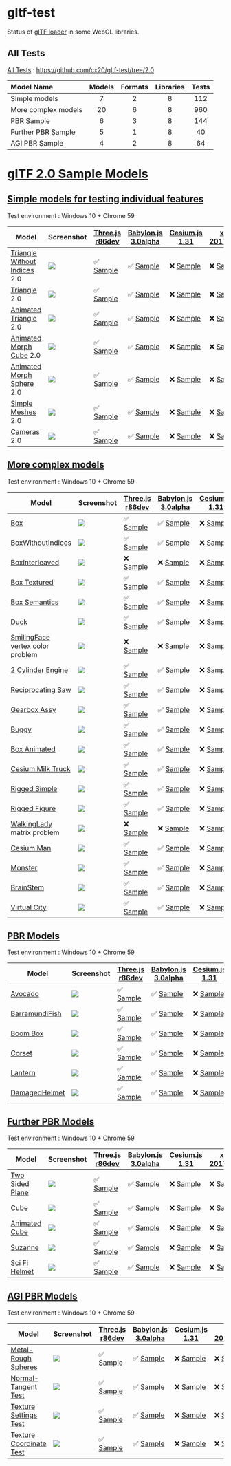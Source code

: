 # gltf-test

Status of [glTF loader](https://github.com/KhronosGroup/glTF#webgl-engines) in some WebGL libraries.

## All Tests

[All Tests]( https://cdn.rawgit.com/cx20/gltf-test/b474ea388447adffe3d96da454ce6932cb2d1ad5/index.html ) : https://github.com/cx20/gltf-test/tree/2.0

|Model Name           |Models  |Formats  |Libraries|Tests|
|:--------------------|:------:|:-------:|:-------:|:---:|
|Simple models        |   7    |   2     |    8    | 112 |
|More complex models  |  20    |   6     |    8    | 960 |
|PBR Sample           |   6    |   3     |    8    | 144 |
|Further PBR Sample   |   5    |   1     |    8    |  40 |
|AGI PBR Sample       |   4    |   2     |    8    |  64 |


# [glTF 2.0 Sample Models](https://github.com/KhronosGroup/glTF-Sample-Models/blob/master/2.0/README.md#gltf-20-sample-models)

## [Simple models for testing individual features](https://github.com/KhronosGroup/glTF-Sample-Models/blob/master/2.0/README.md#simple-models-for-testing-individual-features)

Test environment : Windows 10 + Chrome 59

|Model                                                                 |Screenshot                                                          |[Three.js r86dev](https://github.com/mrdoob/three.js/tree/dev/examples/js/loaders/GLTF2Loader.js)                                                                                                             |[Babylon.js 3.0alpha](https://github.com/BabylonJS/Babylon.js/tree/master/loaders/src/glTF)                                                                                                                           |[Cesium.js 1.31](https://github.com/AnalyticalGraphicsInc/cesium/)                                                                                                                                      |[xeogl 2017.04.24](https://github.com/xeolabs/xeogl/tree/master/src/models/gltf)                                                                                                             |[GLBoost r2dev](https://github.com/emadurandal/GLBoost/blob/master/src/js/middle_level/loader/GLTFLoader.js)                                                                                                  |[Grimoire.js 2017.07.06](https://github.com/GrimoireGL/grimoirejs-gltf)                                                                                                                                          |
|----------------------------------------------------------------------|--------------------------------------------------------------------|--------------------------------------------------------------------------------------------------------------------------------------------------------------------------------------------------------------|----------------------------------------------------------------------------------------------------------------------------------------------------------------------------------------------------------------------|--------------------------------------------------------------------------------------------------------------------------------------------------------------------------------------------------------|---------------------------------------------------------------------------------------------------------------------------------------------------------------------------------------------|--------------------------------------------------------------------------------------------------------------------------------------------------------------------------------------------------------------|-----------------------------------------------------------------------------------------------------------------------------------------------------------------------------------------------------------------|
|[Triangle Without Indices](tutorialModels/TriangleWithoutIndices) 2.0 |![](tutorialModels/TriangleWithoutIndices/screenshot/screenshot.png)|:white_check_mark: [Sample](https://cdn.rawgit.com/cx20/gltf-test/b474ea388447adffe3d96da454ce6932cb2d1ad5/examples/threejs/index.html?category=tutorialModels&model=TriangleWithoutIndices&scale=1&type=glTF)|:white_check_mark: [Sample](https://cdn.rawgit.com/cx20/gltf-test/b474ea388447adffe3d96da454ce6932cb2d1ad5/examples/babylonjs/index.html?category=tutorialModels&model=TriangleWithoutIndices&scale=1&type=glTF)      |:x: [Sample](https://cdn.rawgit.com/cx20/gltf-test/b474ea388447adffe3d96da454ce6932cb2d1ad5/examples/cesium/index.html?category=tutorialModels&model=TriangleWithoutIndices&scale=1&type=glTF)          |:x: [Sample](https://cdn.rawgit.com/cx20/gltf-test/b474ea388447adffe3d96da454ce6932cb2d1ad5/examples/xeogl/index.html?category=tutorialModels&model=TriangleWithoutIndices&scale=1&type=glTF)|:x: [Sample](https://cdn.rawgit.com/cx20/gltf-test/b474ea388447adffe3d96da454ce6932cb2d1ad5/examples/glboost/index.html?category=tutorialModels&model=TriangleWithoutIndices&scale=1&type=glTF)               |:white_check_mark: [Sample](https://cdn.rawgit.com/cx20/gltf-test/b474ea388447adffe3d96da454ce6932cb2d1ad5/examples/grimoiregl/index.html?category=tutorialModels&model=TriangleWithoutIndices&scale=1&type=glTF)|
|[Triangle](tutorialModels/Triangle) 2.0                               |![](tutorialModels/Triangle/screenshot/screenshot.png)              |:white_check_mark: [Sample](https://cdn.rawgit.com/cx20/gltf-test/b474ea388447adffe3d96da454ce6932cb2d1ad5/examples/threejs/index.html?category=tutorialModels&model=Triangle&scale=1&type=glTF)              |:white_check_mark: [Sample](https://cdn.rawgit.com/cx20/gltf-test/b474ea388447adffe3d96da454ce6932cb2d1ad5/examples/babylonjs/index.html?category=tutorialModels&model=Triangle&scale=1&type=glTF)                    |:x: [Sample](https://cdn.rawgit.com/cx20/gltf-test/b474ea388447adffe3d96da454ce6932cb2d1ad5/examples/cesium/index.html?category=tutorialModels&model=Triangle&scale=1&type=glTF)                        |:x: [Sample](https://cdn.rawgit.com/cx20/gltf-test/b474ea388447adffe3d96da454ce6932cb2d1ad5/examples/xeogl/index.html?category=tutorialModels&model=Triangle&scale=1&type=glTF)              |:x: [Sample](https://cdn.rawgit.com/cx20/gltf-test/b474ea388447adffe3d96da454ce6932cb2d1ad5/examples/glboost/index.html?category=tutorialModels&model=Triangle&scale=1&type=glTF)                             |:white_check_mark: [Sample](https://cdn.rawgit.com/cx20/gltf-test/b474ea388447adffe3d96da454ce6932cb2d1ad5/examples/grimoiregl/index.html?category=tutorialModels&model=Triangle&scale=1&type=glTF)              |
|[Animated Triangle](tutorialModels/AnimatedTriangle) 2.0              |![](tutorialModels/AnimatedTriangle/screenshot/screenshot.gif)      |:white_check_mark: [Sample](https://cdn.rawgit.com/cx20/gltf-test/b474ea388447adffe3d96da454ce6932cb2d1ad5/examples/threejs/index.html?category=tutorialModels&model=AnimatedTriangle&scale=1&type=glTF)      |:white_check_mark: [Sample](https://cdn.rawgit.com/cx20/gltf-test/b474ea388447adffe3d96da454ce6932cb2d1ad5/examples/babylonjs/index.html?category=tutorialModels&model=AnimatedTriangle&scale=1&type=glTF)            |:x: [Sample](https://cdn.rawgit.com/cx20/gltf-test/b474ea388447adffe3d96da454ce6932cb2d1ad5/examples/cesium/index.html?category=tutorialModels&model=AnimatedTriangle&scale=1&type=glTF)                |:x: [Sample](https://cdn.rawgit.com/cx20/gltf-test/b474ea388447adffe3d96da454ce6932cb2d1ad5/examples/xeogl/index.html?category=tutorialModels&model=AnimatedTriangle&scale=1&type=glTF)      |:x: [Sample](https://cdn.rawgit.com/cx20/gltf-test/b474ea388447adffe3d96da454ce6932cb2d1ad5/examples/glboost/index.html?category=tutorialModels&model=AnimatedTriangle&scale=1&type=glTF)                     |:white_check_mark: [Sample](https://cdn.rawgit.com/cx20/gltf-test/b474ea388447adffe3d96da454ce6932cb2d1ad5/examples/grimoiregl/index.html?category=tutorialModels&model=AnimatedTriangle&scale=1&type=glTF)      |
|[Animated Morph Cube](tutorialModels/AnimatedMorphCube) 2.0           |![](tutorialModels/AnimatedMorphCube/screenshot/screenshot.gif)     |:white_check_mark: [Sample](https://cdn.rawgit.com/cx20/gltf-test/b474ea388447adffe3d96da454ce6932cb2d1ad5/examples/threejs/index.html?category=tutorialModels&model=AnimatedMorphCube&scale=1&type=glTF)     |:white_check_mark: [Sample](https://cdn.rawgit.com/cx20/gltf-test/b474ea388447adffe3d96da454ce6932cb2d1ad5/examples/babylonjs/index.html?category=tutorialModels&model=AnimatedMorphCube&scale=1&type=glTF)           |:x: [Sample](https://cdn.rawgit.com/cx20/gltf-test/b474ea388447adffe3d96da454ce6932cb2d1ad5/examples/cesium/index.html?category=tutorialModels&model=AnimatedMorphCube&scale=1&type=glTF)               |:x: [Sample](https://cdn.rawgit.com/cx20/gltf-test/b474ea388447adffe3d96da454ce6932cb2d1ad5/examples/xeogl/index.html?category=tutorialModels&model=AnimatedMorphCube&scale=1&type=glTF)     |:x: [Sample](https://cdn.rawgit.com/cx20/gltf-test/b474ea388447adffe3d96da454ce6932cb2d1ad5/examples/glboost/index.html?category=tutorialModels&model=AnimatedMorphCube&scale=1&type=glTF)                    |:x: [Sample](https://cdn.rawgit.com/cx20/gltf-test/b474ea388447adffe3d96da454ce6932cb2d1ad5/examples/grimoiregl/index.html?category=tutorialModels&model=AnimatedMorphCube&scale=1&type=glTF)                    |
|[Animated Morph Sphere](tutorialModels/AnimatedMorphSphere) 2.0       |![](tutorialModels/AnimatedMorphSphere/screenshot/screenshot.gif)   |:white_check_mark: [Sample](https://cdn.rawgit.com/cx20/gltf-test/b474ea388447adffe3d96da454ce6932cb2d1ad5/examples/threejs/index.html?category=tutorialModels&model=AnimatedMorphSphere&scale=1&type=glTF)   |:white_check_mark: [Sample](https://cdn.rawgit.com/cx20/gltf-test/b474ea388447adffe3d96da454ce6932cb2d1ad5/examples/babylonjs/index.html?category=tutorialModels&model=AnimatedMorphSphere&scale=1&type=glTF)         |:x: [Sample](https://cdn.rawgit.com/cx20/gltf-test/b474ea388447adffe3d96da454ce6932cb2d1ad5/examples/cesium/index.html?category=tutorialModels&model=AnimatedMorphSphere&scale=1&type=glTF)             |:x: [Sample](https://cdn.rawgit.com/cx20/gltf-test/b474ea388447adffe3d96da454ce6932cb2d1ad5/examples/xeogl/index.html?category=tutorialModels&model=AnimatedMorphSphere&scale=1&type=glTF)   |:x: [Sample](https://cdn.rawgit.com/cx20/gltf-test/b474ea388447adffe3d96da454ce6932cb2d1ad5/examples/glboost/index.html?category=tutorialModels&model=AnimatedMorphSphere&scale=1&type=glTF)                  |:x: [Sample](https://cdn.rawgit.com/cx20/gltf-test/b474ea388447adffe3d96da454ce6932cb2d1ad5/examples/grimoiregl/index.html?category=tutorialModels&model=AnimatedMorphSphere&scale=1&type=glTF)                  |
|[Simple Meshes](tutorialModels/SimpleMeshes) 2.0                      |![](tutorialModels/SimpleMeshes/screenshot/screenshot.png)          |:white_check_mark: [Sample](https://cdn.rawgit.com/cx20/gltf-test/b474ea388447adffe3d96da454ce6932cb2d1ad5/examples/threejs/index.html?category=tutorialModels&model=SimpleMeshes&scale=1&type=glTF)          |:white_check_mark: [Sample](https://cdn.rawgit.com/cx20/gltf-test/b474ea388447adffe3d96da454ce6932cb2d1ad5/examples/babylonjs/index.html?category=tutorialModels&model=SimpleMeshes&scale=1&type=glTF)                |:x: [Sample](https://cdn.rawgit.com/cx20/gltf-test/b474ea388447adffe3d96da454ce6932cb2d1ad5/examples/cesium/index.html?category=tutorialModels&model=SimpleMeshes&scale=1&type=glTF)                    |:x: [Sample](https://cdn.rawgit.com/cx20/gltf-test/b474ea388447adffe3d96da454ce6932cb2d1ad5/examples/xeogl/index.html?category=tutorialModels&model=SimpleMeshes&scale=1&type=glTF)          |:x: [Sample](https://cdn.rawgit.com/cx20/gltf-test/b474ea388447adffe3d96da454ce6932cb2d1ad5/examples/glboost/index.html?category=tutorialModels&model=SimpleMeshes&scale=1&type=glTF)                         |:white_check_mark: [Sample](https://cdn.rawgit.com/cx20/gltf-test/b474ea388447adffe3d96da454ce6932cb2d1ad5/examples/grimoiregl/index.html?category=tutorialModels&model=SimpleMeshes&scale=1&type=glTF)          |
|[Cameras](tutorialModels/Cameras) 2.0                                 |![](tutorialModels/Cameras/screenshot/screenshot.png)               |:white_check_mark: [Sample](https://cdn.rawgit.com/cx20/gltf-test/b474ea388447adffe3d96da454ce6932cb2d1ad5/examples/threejs/index.html?category=tutorialModels&model=Cameras&scale=1&type=glTF)               |:white_check_mark: [Sample](https://cdn.rawgit.com/cx20/gltf-test/b474ea388447adffe3d96da454ce6932cb2d1ad5/examples/babylonjs/index.html?category=tutorialModels&model=Cameras&scale=1&type=glTF)                     |:x: [Sample](https://cdn.rawgit.com/cx20/gltf-test/b474ea388447adffe3d96da454ce6932cb2d1ad5/examples/cesium/index.html?category=tutorialModels&model=Cameras&scale=1&type=glTF)                         |:x: [Sample](https://cdn.rawgit.com/cx20/gltf-test/b474ea388447adffe3d96da454ce6932cb2d1ad5/examples/xeogl/index.html?category=tutorialModels&model=Cameras&scale=1&type=glTF)               |:x: [Sample](https://cdn.rawgit.com/cx20/gltf-test/b474ea388447adffe3d96da454ce6932cb2d1ad5/examples/glboost/index.html?category=tutorialModels&model=Cameras&scale=1&type=glTF)                              |:white_check_mark: [Sample](https://cdn.rawgit.com/cx20/gltf-test/b474ea388447adffe3d96da454ce6932cb2d1ad5/examples/grimoiregl/index.html?category=tutorialModels&model=Cameras&scale=1&type=glTF)               |

<!--
Since some glTF 2.0 specifications have not been finalized yet, they are excluded from the test.
- SimpleMaterial
- AdvancedMaterial
- SimpleOpacity
- SimpleTexture
- SimpleSkin

|Model                                                                 |Screenshot                                                          |[Three.js r86dev](https://github.com/mrdoob/three.js/tree/dev/examples/js/loaders/GLTF2Loader.js)                                                                                                             |[Babylon.js 3.0alpha](https://github.com/BabylonJS/Babylon.js/tree/master/loaders/src/glTF)                                                                                                                           |[Cesium.js 1.31](https://github.com/AnalyticalGraphicsInc/cesium/)                                                                                                                                      |[xeogl 2017.04.24](https://github.com/xeolabs/xeogl/tree/master/src/models/gltf)                                                                                                             |[GLBoost r2dev](https://github.com/emadurandal/GLBoost/blob/master/src/js/middle_level/loader/GLTFLoader.js)                                                                                                  |[Grimoire.js 2017.07.06](https://github.com/GrimoireGL/grimoirejs-gltf)                                                                                                                           |
|----------------------------------------------------------------------|--------------------------------------------------------------------|--------------------------------------------------------------------------------------------------------------------------------------------------------------------------------------------------------------|----------------------------------------------------------------------------------------------------------------------------------------------------------------------------------------------------------------------|--------------------------------------------------------------------------------------------------------------------------------------------------------------------------------------------------------|---------------------------------------------------------------------------------------------------------------------------------------------------------------------------------------------|--------------------------------------------------------------------------------------------------------------------------------------------------------------------------------------------------------------|--------------------------------------------------------------------------------------------------------------------------------------------------------------------------------------------------|
|[Triangle Without Indices](tutorialModels/TriangleWithoutIndices) 2.0 |![](tutorialModels/TriangleWithoutIndices/screenshot/screenshot.png)|:white_check_mark: [Sample](https://cdn.rawgit.com/cx20/gltf-test/b474ea388447adffe3d96da454ce6932cb2d1ad5/examples/threejs/index.html?category=tutorialModels&model=TriangleWithoutIndices&scale=1&type=glTF)|:white_check_mark: [Sample](https://cdn.rawgit.com/cx20/gltf-test/b474ea388447adffe3d96da454ce6932cb2d1ad5/examples/babylonjs/index.html?category=tutorialModels&model=TriangleWithoutIndices&scale=1&type=glTF)      |:x: [Sample](https://cdn.rawgit.com/cx20/gltf-test/b474ea388447adffe3d96da454ce6932cb2d1ad5/examples/cesium/index.html?category=tutorialModels&model=TriangleWithoutIndices&scale=1&type=glTF)          |:x: [Sample](https://cdn.rawgit.com/cx20/gltf-test/b474ea388447adffe3d96da454ce6932cb2d1ad5/examples/xeogl/index.html?category=tutorialModels&model=TriangleWithoutIndices&scale=1&type=glTF)|:x: [Sample](https://cdn.rawgit.com/cx20/gltf-test/b474ea388447adffe3d96da454ce6932cb2d1ad5/examples/glboost/index.html?category=tutorialModels&model=TriangleWithoutIndices&scale=1&type=glTF)               |:x: [Sample](https://cdn.rawgit.com/cx20/gltf-test/b474ea388447adffe3d96da454ce6932cb2d1ad5/examples/grimoiregl/index.html?category=tutorialModels&model=TriangleWithoutIndices&scale=1&type=glTF)|
|[Triangle](tutorialModels/Triangle) 2.0                               |![](tutorialModels/Triangle/screenshot/screenshot.png)              |:white_check_mark: [Sample](https://cdn.rawgit.com/cx20/gltf-test/b474ea388447adffe3d96da454ce6932cb2d1ad5/examples/threejs/index.html?category=tutorialModels&model=Triangle&scale=1&type=glTF)              |:white_check_mark: [Sample](https://cdn.rawgit.com/cx20/gltf-test/b474ea388447adffe3d96da454ce6932cb2d1ad5/examples/babylonjs/index.html?category=tutorialModels&model=Triangle&scale=1&type=glTF)                    |:x: [Sample](https://cdn.rawgit.com/cx20/gltf-test/b474ea388447adffe3d96da454ce6932cb2d1ad5/examples/cesium/index.html?category=tutorialModels&model=Triangle&scale=1&type=glTF)                        |:x: [Sample](https://cdn.rawgit.com/cx20/gltf-test/b474ea388447adffe3d96da454ce6932cb2d1ad5/examples/xeogl/index.html?category=tutorialModels&model=Triangle&scale=1&type=glTF)              |:x: [Sample](https://cdn.rawgit.com/cx20/gltf-test/b474ea388447adffe3d96da454ce6932cb2d1ad5/examples/glboost/index.html?category=tutorialModels&model=Triangle&scale=1&type=glTF)                             |:x: [Sample](https://cdn.rawgit.com/cx20/gltf-test/b474ea388447adffe3d96da454ce6932cb2d1ad5/examples/grimoiregl/index.html?category=tutorialModels&model=Triangle&scale=1&type=glTF)              |
|[Animated Triangle](tutorialModels/AnimatedTriangle) 2.0              |![](tutorialModels/AnimatedTriangle/screenshot/screenshot.gif)      |:white_check_mark: [Sample](https://cdn.rawgit.com/cx20/gltf-test/b474ea388447adffe3d96da454ce6932cb2d1ad5/examples/threejs/index.html?category=tutorialModels&model=AnimatedTriangle&scale=1&type=glTF)      |:x: [Sample](https://cdn.rawgit.com/cx20/gltf-test/b474ea388447adffe3d96da454ce6932cb2d1ad5/examples/babylonjs/index.html?category=tutorialModels&model=AnimatedTriangle&scale=1&type=glTF)                           |:x: [Sample](https://cdn.rawgit.com/cx20/gltf-test/b474ea388447adffe3d96da454ce6932cb2d1ad5/examples/cesium/index.html?category=tutorialModels&model=AnimatedTriangle&scale=1&type=glTF)                |:x: [Sample](https://cdn.rawgit.com/cx20/gltf-test/b474ea388447adffe3d96da454ce6932cb2d1ad5/examples/xeogl/index.html?category=tutorialModels&model=AnimatedTriangle&scale=1&type=glTF)      |:x: [Sample](https://cdn.rawgit.com/cx20/gltf-test/b474ea388447adffe3d96da454ce6932cb2d1ad5/examples/glboost/index.html?category=tutorialModels&model=AnimatedTriangle&scale=1&type=glTF)                     |:x: [Sample](https://cdn.rawgit.com/cx20/gltf-test/b474ea388447adffe3d96da454ce6932cb2d1ad5/examples/grimoiregl/index.html?category=tutorialModels&model=AnimatedTriangle&scale=1&type=glTF)      |
|[Animated Morph Cube](tutorialModels/AnimatedMorphCube) 2.0           |![](tutorialModels/AnimatedMorphCube/screenshot/screenshot.gif)     |:white_check_mark: [Sample](https://cdn.rawgit.com/cx20/gltf-test/b474ea388447adffe3d96da454ce6932cb2d1ad5/examples/threejs/index.html?category=tutorialModels&model=AnimatedMorphCube&scale=1&type=glTF)     |:white_check_mark: [Sample](https://cdn.rawgit.com/cx20/gltf-test/b474ea388447adffe3d96da454ce6932cb2d1ad5/examples/babylonjs/index.html?category=tutorialModels&model=AnimatedMorphCube&scale=1&type=glTF)           |:x: [Sample](https://cdn.rawgit.com/cx20/gltf-test/b474ea388447adffe3d96da454ce6932cb2d1ad5/examples/cesium/index.html?category=tutorialModels&model=AnimatedMorphCube&scale=1&type=glTF)               |:x: [Sample](https://cdn.rawgit.com/cx20/gltf-test/b474ea388447adffe3d96da454ce6932cb2d1ad5/examples/xeogl/index.html?category=tutorialModels&model=AnimatedMorphCube&scale=1&type=glTF)     |:x: [Sample](https://cdn.rawgit.com/cx20/gltf-test/b474ea388447adffe3d96da454ce6932cb2d1ad5/examples/glboost/index.html?category=tutorialModels&model=AnimatedMorphCube&scale=1&type=glTF)                    |:x: [Sample](https://cdn.rawgit.com/cx20/gltf-test/b474ea388447adffe3d96da454ce6932cb2d1ad5/examples/grimoiregl/index.html?category=tutorialModels&model=AnimatedMorphCube&scale=1&type=glTF)     |
|[Animated Morph Sphere](tutorialModels/AnimatedMorphSphere) 2.0       |![](tutorialModels/AnimatedMorphSphere/screenshot/screenshot.gif)   |:white_check_mark: [Sample](https://cdn.rawgit.com/cx20/gltf-test/b474ea388447adffe3d96da454ce6932cb2d1ad5/examples/threejs/index.html?category=tutorialModels&model=AnimatedMorphSphere&scale=1&type=glTF)   |:white_check_mark: [Sample](https://cdn.rawgit.com/cx20/gltf-test/b474ea388447adffe3d96da454ce6932cb2d1ad5/examples/babylonjs/index.html?category=tutorialModels&model=AnimatedMorphSphere&scale=1&type=glTF)         |:x: [Sample](https://cdn.rawgit.com/cx20/gltf-test/b474ea388447adffe3d96da454ce6932cb2d1ad5/examples/cesium/index.html?category=tutorialModels&model=AnimatedMorphSphere&scale=1&type=glTF)             |:x: [Sample](https://cdn.rawgit.com/cx20/gltf-test/b474ea388447adffe3d96da454ce6932cb2d1ad5/examples/xeogl/index.html?category=tutorialModels&model=AnimatedMorphSphere&scale=1&type=glTF)   |:x: [Sample](https://cdn.rawgit.com/cx20/gltf-test/b474ea388447adffe3d96da454ce6932cb2d1ad5/examples/glboost/index.html?category=tutorialModels&model=AnimatedMorphSphere&scale=1&type=glTF)                  |:x: [Sample](https://cdn.rawgit.com/cx20/gltf-test/b474ea388447adffe3d96da454ce6932cb2d1ad5/examples/grimoiregl/index.html?category=tutorialModels&model=AnimatedMorphSphere&scale=1&type=glTF)   |
|[Simple Material](tutorialModels/SimpleMaterial) 2.0                  |![](tutorialModels/SimpleMaterial/screenshot/screenshot.png)        |:x: [Sample](https://cdn.rawgit.com/cx20/gltf-test/b474ea388447adffe3d96da454ce6932cb2d1ad5/examples/threejs/index.html?category=tutorialModels&model=SimpleMaterial&scale=1&type=glTF)                       |:x: [Sample](https://cdn.rawgit.com/cx20/gltf-test/b474ea388447adffe3d96da454ce6932cb2d1ad5/examples/babylonjs/index.html?category=tutorialModels&model=SimpleMaterial&scale=1&type=glTF)                             |:x: [Sample](https://cdn.rawgit.com/cx20/gltf-test/b474ea388447adffe3d96da454ce6932cb2d1ad5/examples/cesium/index.html?category=tutorialModels&model=SimpleMaterial&scale=1&type=glTF)                  |:x: [Sample](https://cdn.rawgit.com/cx20/gltf-test/b474ea388447adffe3d96da454ce6932cb2d1ad5/examples/xeogl/index.html?category=tutorialModels&model=SimpleMaterial&scale=1&type=glTF)        |:x: [Sample](https://cdn.rawgit.com/cx20/gltf-test/b474ea388447adffe3d96da454ce6932cb2d1ad5/examples/glboost/index.html?category=tutorialModels&model=SimpleMaterial&scale=1&type=glTF)                       |:x: [Sample](https://cdn.rawgit.com/cx20/gltf-test/b474ea388447adffe3d96da454ce6932cb2d1ad5/examples/grimoiregl/index.html?category=tutorialModels&model=SimpleMaterial&scale=1&type=glTF)        |
|[Simple Meshes](tutorialModels/SimpleMeshes) 2.0                      |![](tutorialModels/SimpleMeshes/screenshot/screenshot.png)          |:white_check_mark: [Sample](https://cdn.rawgit.com/cx20/gltf-test/b474ea388447adffe3d96da454ce6932cb2d1ad5/examples/threejs/index.html?category=tutorialModels&model=SimpleMeshes&scale=1&type=glTF)          |:white_check_mark: [Sample](https://cdn.rawgit.com/cx20/gltf-test/b474ea388447adffe3d96da454ce6932cb2d1ad5/examples/babylonjs/index.html?category=tutorialModels&model=SimpleMeshes&scale=1&type=glTF)                |:x: [Sample](https://cdn.rawgit.com/cx20/gltf-test/b474ea388447adffe3d96da454ce6932cb2d1ad5/examples/cesium/index.html?category=tutorialModels&model=SimpleMeshes&scale=1&type=glTF)                    |:x: [Sample](https://cdn.rawgit.com/cx20/gltf-test/b474ea388447adffe3d96da454ce6932cb2d1ad5/examples/xeogl/index.html?category=tutorialModels&model=SimpleMeshes&scale=1&type=glTF)          |:x: [Sample](https://cdn.rawgit.com/cx20/gltf-test/b474ea388447adffe3d96da454ce6932cb2d1ad5/examples/glboost/index.html?category=tutorialModels&model=SimpleMeshes&scale=1&type=glTF)                         |:x: [Sample](https://cdn.rawgit.com/cx20/gltf-test/b474ea388447adffe3d96da454ce6932cb2d1ad5/examples/grimoiregl/index.html?category=tutorialModels&model=SimpleMeshes&scale=1&type=glTF)          |
|[Advanced Material](tutorialModels/AdvancedMaterial) 1.1              |![](tutorialModels/AdvancedMaterial/screenshot/screenshot.png)      |:white_check_mark: [Sample](https://cdn.rawgit.com/cx20/gltf-test/b474ea388447adffe3d96da454ce6932cb2d1ad5/examples/threejs/index.html?category=tutorialModels&model=AdvancedMaterial&scale=1&type=glTF)      |:white_check_mark: [Sample](https://cdn.rawgit.com/cx20/gltf-test/b474ea388447adffe3d96da454ce6932cb2d1ad5/examples/babylonjs/index.html?category=tutorialModels&model=AdvancedMaterial&scale=1&type=glTF)            |:x: [Sample](https://cdn.rawgit.com/cx20/gltf-test/b474ea388447adffe3d96da454ce6932cb2d1ad5/examples/cesium/index.html?category=tutorialModels&model=AdvancedMaterial&scale=1&type=glTF)                |:x: [Sample](https://cdn.rawgit.com/cx20/gltf-test/b474ea388447adffe3d96da454ce6932cb2d1ad5/examples/xeogl/index.html?category=tutorialModels&model=AdvancedMaterial&scale=1&type=glTF)      |:white_check_mark: [Sample](https://cdn.rawgit.com/cx20/gltf-test/b474ea388447adffe3d96da454ce6932cb2d1ad5/examples/glboost/index.html?category=tutorialModels&model=AdvancedMaterial&scale=1&type=glTF)      |:x: [Sample](https://cdn.rawgit.com/cx20/gltf-test/b474ea388447adffe3d96da454ce6932cb2d1ad5/examples/grimoiregl/index.html?category=tutorialModels&model=AdvancedMaterial&scale=1&type=glTF)      |
|[Simple Opacity](tutorialModels/SimpleOpacity) 1.1                    |![](tutorialModels/SimpleOpacity/screenshot/screenshot.png)         |:white_check_mark: [Sample](https://cdn.rawgit.com/cx20/gltf-test/b474ea388447adffe3d96da454ce6932cb2d1ad5/examples/threejs/index.html?category=tutorialModels&model=SimpleOpacity&scale=1&type=glTF)         |:white_check_mark: [Sample](https://cdn.rawgit.com/cx20/gltf-test/b474ea388447adffe3d96da454ce6932cb2d1ad5/examples/babylonjs/index.html?category=tutorialModels&model=SimpleOpacity&scale=1&type=glTF)               |:x: [Sample](https://cdn.rawgit.com/cx20/gltf-test/b474ea388447adffe3d96da454ce6932cb2d1ad5/examples/cesium/index.html?category=tutorialModels&model=SimpleOpacity&scale=1&type=glTF)                   |:x: [Sample](https://cdn.rawgit.com/cx20/gltf-test/b474ea388447adffe3d96da454ce6932cb2d1ad5/examples/xeogl/index.html?category=tutorialModels&model=SimpleOpacity&scale=1&type=glTF)         |:white_check_mark: [Sample](https://cdn.rawgit.com/cx20/gltf-test/b474ea388447adffe3d96da454ce6932cb2d1ad5/examples/glboost/index.html?category=tutorialModels&model=SimpleOpacity&scale=1&type=glTF)         |:x: [Sample](https://cdn.rawgit.com/cx20/gltf-test/b474ea388447adffe3d96da454ce6932cb2d1ad5/examples/grimoiregl/index.html?category=tutorialModels&model=SimpleOpacity&scale=1&type=glTF)         |
|[Simple Texture](tutorialModels/SimpleTexture) 2.0.0                  |![](tutorialModels/SimpleTexture/screenshot/screenshot.png)         |:x: [Sample](https://cdn.rawgit.com/cx20/gltf-test/b474ea388447adffe3d96da454ce6932cb2d1ad5/examples/threejs/index.html?category=tutorialModels&model=SimpleTexture&scale=1&type=glTF)                        |:x: [Sample](https://cdn.rawgit.com/cx20/gltf-test/b474ea388447adffe3d96da454ce6932cb2d1ad5/examples/babylonjs/index.html?category=tutorialModels&model=SimpleTexture&scale=1&type=glTF)                              |:x: [Sample](https://cdn.rawgit.com/cx20/gltf-test/b474ea388447adffe3d96da454ce6932cb2d1ad5/examples/cesium/index.html?category=tutorialModels&model=SimpleTexture&scale=1&type=glTF)                   |:x: [Sample](https://cdn.rawgit.com/cx20/gltf-test/b474ea388447adffe3d96da454ce6932cb2d1ad5/examples/xeogl/index.html?category=tutorialModels&model=SimpleTexture&scale=1&type=glTF)         |:x: [Sample](https://cdn.rawgit.com/cx20/gltf-test/b474ea388447adffe3d96da454ce6932cb2d1ad5/examples/glboost/index.html?category=tutorialModels&model=SimpleTexture&scale=1&type=glTF)                        |:x: [Sample](https://cdn.rawgit.com/cx20/gltf-test/b474ea388447adffe3d96da454ce6932cb2d1ad5/examples/grimoiregl/index.html?category=tutorialModels&model=SimpleTexture&scale=1&type=glTF)         |
|[Cameras](tutorialModels/Cameras) 2.0                                 |![](tutorialModels/Cameras/screenshot/screenshot.png)               |:white_check_mark: [Sample](https://cdn.rawgit.com/cx20/gltf-test/b474ea388447adffe3d96da454ce6932cb2d1ad5/examples/threejs/index.html?category=tutorialModels&model=Cameras&scale=1&type=glTF)               |:white_check_mark: [Sample](https://cdn.rawgit.com/cx20/gltf-test/b474ea388447adffe3d96da454ce6932cb2d1ad5/examples/babylonjs/index.html?category=tutorialModels&model=Cameras&scale=1&type=glTF)                     |:x: [Sample](https://cdn.rawgit.com/cx20/gltf-test/b474ea388447adffe3d96da454ce6932cb2d1ad5/examples/cesium/index.html?category=tutorialModels&model=Cameras&scale=1&type=glTF)                         |:x: [Sample](https://cdn.rawgit.com/cx20/gltf-test/b474ea388447adffe3d96da454ce6932cb2d1ad5/examples/xeogl/index.html?category=tutorialModels&model=Cameras&scale=1&type=glTF)               |:x: [Sample](https://cdn.rawgit.com/cx20/gltf-test/b474ea388447adffe3d96da454ce6932cb2d1ad5/examples/glboost/index.html?category=tutorialModels&model=Cameras&scale=1&type=glTF)                              |:x: [Sample](https://cdn.rawgit.com/cx20/gltf-test/b474ea388447adffe3d96da454ce6932cb2d1ad5/examples/grimoiregl/index.html?category=tutorialModels&model=Cameras&scale=1&type=glTF)               |
|[Simple Skin](tutorialModels/SimpleSkin) 1.1                          |![](tutorialModels/SimpleSkin/screenshot/screenshot.gif)            |:white_check_mark: [Sample](https://cdn.rawgit.com/cx20/gltf-test/b474ea388447adffe3d96da454ce6932cb2d1ad5/examples/threejs/index.html?category=tutorialModels&model=SimpleSkin&scale=1&type=glTF)            |:white_check_mark: [Sample](https://cdn.rawgit.com/cx20/gltf-test/b474ea388447adffe3d96da454ce6932cb2d1ad5/examples/babylonjs/index.html?category=tutorialModels&model=SimpleSkin&scale=1&type=glTF)                  |:x: [Sample](https://cdn.rawgit.com/cx20/gltf-test/b474ea388447adffe3d96da454ce6932cb2d1ad5/examples/cesium/index.html?category=tutorialModels&model=SimpleSkin&scale=1&type=glTF)                      |:x: [Sample](https://cdn.rawgit.com/cx20/gltf-test/b474ea388447adffe3d96da454ce6932cb2d1ad5/examples/xeogl/index.html?category=tutorialModels&model=SimpleSkin&scale=1&type=glTF)            |:white_check_mark: [Sample](https://cdn.rawgit.com/cx20/gltf-test/b474ea388447adffe3d96da454ce6932cb2d1ad5/examples/glboost/index.html?category=tutorialModels&model=SimpleSkin&scale=1&type=glTF)            |:x: [Sample](https://cdn.rawgit.com/cx20/gltf-test/b474ea388447adffe3d96da454ce6932cb2d1ad5/examples/grimoiregl/index.html?category=tutorialModels&model=SimpleSkin&scale=1&type=glTF)            |
-->


## [More complex models](https://github.com/KhronosGroup/glTF-Sample-Models/blob/master/2.0/README.md#more-complex-models)

Test environment : Windows 10 + Chrome 59

|Model                                               |Screenshot                                                    |[Three.js r86dev](https://github.com/mrdoob/three.js/tree/dev/examples/js/loaders/GLTF2Loader.js)                                                                           |[Babylon.js 3.0alpha](https://github.com/BabylonJS/Babylon.js/tree/master/loaders/src/glTF)                                                                                                     |[Cesium.js 1.31](https://github.com/AnalyticalGraphicsInc/cesium/)                                                                                             |[xeogl 2017.04.24](https://github.com/xeolabs/xeogl/tree/master/src/models/gltf)                                                                                             |[GLBoost r2dev](https://github.com/emadurandal/GLBoost/blob/master/src/js/middle_level/loader/GLTFLoader.js)                                                                     |[Grimoire.js 2017.07.06](https://github.com/GrimoireGL/grimoirejs-gltf)                                                                                                             |
|----------------------------------------------------|--------------------------------------------------------------|----------------------------------------------------------------------------------------------------------------------------------------------------------------------------|------------------------------------------------------------------------------------------------------------------------------------------------------------------------------------------------|---------------------------------------------------------------------------------------------------------------------------------------------------------------|-----------------------------------------------------------------------------------------------------------------------------------------------------------------------------|---------------------------------------------------------------------------------------------------------------------------------------------------------------------------------|------------------------------------------------------------------------------------------------------------------------------------------------------------------------------------|
|[Box](sampleModels/Box)                             |![](sampleModels/Box/screenshot/screenshot.png)               |:white_check_mark: [Sample](https://cdn.rawgit.com/cx20/gltf-test/b474ea388447adffe3d96da454ce6932cb2d1ad5/examples/threejs/index.html?model=Box&scale=1)                   |:white_check_mark: [Sample](https://cdn.rawgit.com/cx20/gltf-test/b474ea388447adffe3d96da454ce6932cb2d1ad5/examples/babylonjs/index.html?model=Box&scale=1)                                     |:x: [Sample](https://cdn.rawgit.com/cx20/gltf-test/b474ea388447adffe3d96da454ce6932cb2d1ad5/examples/cesium/index.html?model=Box)                              |:x: [Sample](https://cdn.rawgit.com/cx20/gltf-test/b474ea388447adffe3d96da454ce6932cb2d1ad5/examples/xeogl/index.html?model=Box&scale=1)                                     |:x: [Sample](https://cdn.rawgit.com/cx20/gltf-test/b474ea388447adffe3d96da454ce6932cb2d1ad5/examples/glboost/index.html?model=Box&scale=1)                                       |:white_check_mark: [Sample](https://cdn.rawgit.com/cx20/gltf-test/b474ea388447adffe3d96da454ce6932cb2d1ad5/examples/grimoiregl/index.html?model=Box&scale=1)                        |
|[BoxWithoutIndices](sampleModels/BoxWithoutIndices) |![](sampleModels/BoxWithoutIndices/screenshot/screenshot.png) |:white_check_mark: [Sample](https://cdn.rawgit.com/cx20/gltf-test/b474ea388447adffe3d96da454ce6932cb2d1ad5/examples/threejs/index.html?model=BoxWithoutIndices&scale=1)     |:white_check_mark: [Sample](https://cdn.rawgit.com/cx20/gltf-test/b474ea388447adffe3d96da454ce6932cb2d1ad5/examples/babylonjs/index.html?model=BoxWithoutIndices&scale=1)                       |:x: [Sample](https://cdn.rawgit.com/cx20/gltf-test/b474ea388447adffe3d96da454ce6932cb2d1ad5/examples/cesium/index.html?model=BoxWithoutIndices)                |:x: [Sample](https://cdn.rawgit.com/cx20/gltf-test/b474ea388447adffe3d96da454ce6932cb2d1ad5/examples/xeogl/index.html?model=BoxWithoutIndices&scale=1)                       |:x: [Sample](https://cdn.rawgit.com/cx20/gltf-test/b474ea388447adffe3d96da454ce6932cb2d1ad5/examples/glboost/index.html?model=BoxWithoutIndices&scale=1)                         |:white_check_mark: [Sample](https://cdn.rawgit.com/cx20/gltf-test/b474ea388447adffe3d96da454ce6932cb2d1ad5/examples/grimoiregl/index.html?model=BoxWithoutIndices&scale=1)          |
|[BoxInterleaved](sampleModels/BoxInterleaved)       |![](sampleModels/BoxInterleaved/screenshot/screenshot.png)    |:x: [Sample](https://cdn.rawgit.com/cx20/gltf-test/b474ea388447adffe3d96da454ce6932cb2d1ad5/examples/threejs/index.html?model=BoxInterleaved&scale=1)                       |:x: [Sample](https://cdn.rawgit.com/cx20/gltf-test/b474ea388447adffe3d96da454ce6932cb2d1ad5/examples/babylonjs/index.html?model=BoxInterleaved&scale=1)                                         |:x: [Sample](https://cdn.rawgit.com/cx20/gltf-test/b474ea388447adffe3d96da454ce6932cb2d1ad5/examples/cesium/index.html?model=BoxInterleaved)                   |:x: [Sample](https://cdn.rawgit.com/cx20/gltf-test/b474ea388447adffe3d96da454ce6932cb2d1ad5/examples/xeogl/index.html?model=BoxInterleaved&scale=1)                          |:x: [Sample](https://cdn.rawgit.com/cx20/gltf-test/b474ea388447adffe3d96da454ce6932cb2d1ad5/examples/glboost/index.html?model=BoxInterleaved&scale=1)                            |:x: [Sample](https://cdn.rawgit.com/cx20/gltf-test/b474ea388447adffe3d96da454ce6932cb2d1ad5/examples/grimoiregl/index.html?model=BoxInterleaved&scale=1)                            |
|[Box Textured](sampleModels/BoxTextured)            |![](sampleModels/BoxTextured/screenshot/screenshot.png)       |:white_check_mark: [Sample](https://cdn.rawgit.com/cx20/gltf-test/b474ea388447adffe3d96da454ce6932cb2d1ad5/examples/threejs/index.html?model=BoxTextured&scale=1)           |:white_check_mark: [Sample](https://cdn.rawgit.com/cx20/gltf-test/b474ea388447adffe3d96da454ce6932cb2d1ad5/examples/babylonjs/index.html?model=BoxTextured&scale=1)                             |:x: [Sample](https://cdn.rawgit.com/cx20/gltf-test/b474ea388447adffe3d96da454ce6932cb2d1ad5/examples/cesium/index.html?model=BoxTextured)                      |:x: [Sample](https://cdn.rawgit.com/cx20/gltf-test/b474ea388447adffe3d96da454ce6932cb2d1ad5/examples/xeogl/index.html?model=BoxTextured&scale=1)                             |:x: [Sample](https://cdn.rawgit.com/cx20/gltf-test/b474ea388447adffe3d96da454ce6932cb2d1ad5/examples/glboost/index.html?model=BoxTextured&scale=1)                               |:white_check_mark: [Sample](https://cdn.rawgit.com/cx20/gltf-test/b474ea388447adffe3d96da454ce6932cb2d1ad5/examples/grimoiregl/index.html?model=BoxTextured&scale=1)                |
|[Box Semantics](sampleModels/BoxSemantics)          |![](sampleModels/BoxSemantics/screenshot/screenshot.png)      |:white_check_mark: [Sample](https://cdn.rawgit.com/cx20/gltf-test/b474ea388447adffe3d96da454ce6932cb2d1ad5/examples/threejs/index.html?model=BoxSemantics&scale=1)          |:white_check_mark: [Sample](https://cdn.rawgit.com/cx20/gltf-test/b474ea388447adffe3d96da454ce6932cb2d1ad5/examples/babylonjs/index.html?model=BoxSemantics&scale=1)                            |:x: [Sample](https://cdn.rawgit.com/cx20/gltf-test/b474ea388447adffe3d96da454ce6932cb2d1ad5/examples/cesium/index.html?model=BoxSemantics)                     |:x: [Sample](https://cdn.rawgit.com/cx20/gltf-test/b474ea388447adffe3d96da454ce6932cb2d1ad5/examples/xeogl/index.html?model=BoxSemantics&scale=1)                            |:x: [Sample](https://cdn.rawgit.com/cx20/gltf-test/b474ea388447adffe3d96da454ce6932cb2d1ad5/examples/glboost/index.html?model=BoxSemantics&scale=1)                              |:white_check_mark: [Sample](https://cdn.rawgit.com/cx20/gltf-test/b474ea388447adffe3d96da454ce6932cb2d1ad5/examples/grimoiregl/index.html?model=BoxSemantics&scale=1)               |
|[Duck](sampleModels/Duck)                           |![](sampleModels/Duck/screenshot/screenshot.png)              |:white_check_mark: [Sample](https://cdn.rawgit.com/cx20/gltf-test/b474ea388447adffe3d96da454ce6932cb2d1ad5/examples/threejs/index.html?model=Duck&scale=1)                  |:white_check_mark: [Sample](https://cdn.rawgit.com/cx20/gltf-test/b474ea388447adffe3d96da454ce6932cb2d1ad5/examples/babylonjs/index.html?model=Duck&scale=1)                                    |:x: [Sample](https://cdn.rawgit.com/cx20/gltf-test/b474ea388447adffe3d96da454ce6932cb2d1ad5/examples/cesium/index.html?model=Duck)                             |:x: [Sample](https://cdn.rawgit.com/cx20/gltf-test/b474ea388447adffe3d96da454ce6932cb2d1ad5/examples/xeogl/index.html?model=Duck&scale=1)                                    |:x: [Sample](https://cdn.rawgit.com/cx20/gltf-test/b474ea388447adffe3d96da454ce6932cb2d1ad5/examples/glboost/index.html?model=Duck&scale=1)                                      |:white_check_mark: [Sample](https://cdn.rawgit.com/cx20/gltf-test/b474ea388447adffe3d96da454ce6932cb2d1ad5/examples/grimoiregl/index.html?model=Duck&scale=1)                       |
|[SmilingFace](sampleModels/SmilingFace) vertex color problem|![](sampleModels/SmilingFace/screenshot/screenshot.png)|:x: [Sample](https://cdn.rawgit.com/cx20/gltf-test/b474ea388447adffe3d96da454ce6932cb2d1ad5/examples/threejs/index.html?model=SmilingFace&scale=1.0)                       |:x: [Sample](https://cdn.rawgit.com/cx20/gltf-test/b474ea388447adffe3d96da454ce6932cb2d1ad5/examples/babylonjs/index.html?model=SmilingFace&scale=1.0)                                          |:x: [Sample](https://cdn.rawgit.com/cx20/gltf-test/b474ea388447adffe3d96da454ce6932cb2d1ad5/examples/cesium/index.html?model=SmilingFace)                      |:x: [Sample](https://cdn.rawgit.com/cx20/gltf-test/b474ea388447adffe3d96da454ce6932cb2d1ad5/examples/xeogl/index.html?model=SmilingFace&scale=1.0)                           |:x: [Sample](https://cdn.rawgit.com/cx20/gltf-test/b474ea388447adffe3d96da454ce6932cb2d1ad5/examples/glboost/index.html?model=SmilingFace&scale=1.0)                             |:white_check_mark: [Sample](https://cdn.rawgit.com/cx20/gltf-test/b474ea388447adffe3d96da454ce6932cb2d1ad5/examples/grimoiregl/index.html?model=SmilingFace&scale=1.0)              |
|[2 Cylinder Engine](sampleModels/2CylinderEngine)   |![](sampleModels/2CylinderEngine/screenshot/screenshot.png)   |:white_check_mark: [Sample](https://cdn.rawgit.com/cx20/gltf-test/b474ea388447adffe3d96da454ce6932cb2d1ad5/examples/threejs/index.html?model=2CylinderEngine&scale=0.005)   |:white_check_mark: [Sample](https://cdn.rawgit.com/cx20/gltf-test/b474ea388447adffe3d96da454ce6932cb2d1ad5/examples/babylonjs/index.html?model=2CylinderEngine&scale=0.005)                     |:x: [Sample](https://cdn.rawgit.com/cx20/gltf-test/b474ea388447adffe3d96da454ce6932cb2d1ad5/examples/cesium/index.html?model=2CylinderEngine)                  |:x: [Sample](https://cdn.rawgit.com/cx20/gltf-test/b474ea388447adffe3d96da454ce6932cb2d1ad5/examples/xeogl/index.html?model=2CylinderEngine&scale=0.005)                     |:x: [Sample](https://cdn.rawgit.com/cx20/gltf-test/b474ea388447adffe3d96da454ce6932cb2d1ad5/examples/glboost/index.html?model=2CylinderEngine&scale=0.005)                       |:white_check_mark: [Sample](https://cdn.rawgit.com/cx20/gltf-test/b474ea388447adffe3d96da454ce6932cb2d1ad5/examples/grimoiregl/index.html?model=2CylinderEngine&scale=0.005)        |
|[Reciprocating Saw](sampleModels/ReciprocatingSaw)  |![](sampleModels/ReciprocatingSaw/screenshot/screenshot.png)  |:white_check_mark: [Sample](https://cdn.rawgit.com/cx20/gltf-test/b474ea388447adffe3d96da454ce6932cb2d1ad5/examples/threejs/index.html?model=ReciprocatingSaw&scale=0.01)   |:white_check_mark: [Sample](https://cdn.rawgit.com/cx20/gltf-test/b474ea388447adffe3d96da454ce6932cb2d1ad5/examples/babylonjs/index.html?model=ReciprocatingSaw&scale=0.01)                     |:x: [Sample](https://cdn.rawgit.com/cx20/gltf-test/b474ea388447adffe3d96da454ce6932cb2d1ad5/examples/cesium/index.html?model=ReciprocatingSaw)                 |:x: [Sample](https://cdn.rawgit.com/cx20/gltf-test/b474ea388447adffe3d96da454ce6932cb2d1ad5/examples/xeogl/index.html?model=ReciprocatingSaw&scale=0.01)                     |:x: [Sample](https://cdn.rawgit.com/cx20/gltf-test/b474ea388447adffe3d96da454ce6932cb2d1ad5/examples/glboost/index.html?model=ReciprocatingSaw&scale=0.01)                       |:white_check_mark: [Sample](https://cdn.rawgit.com/cx20/gltf-test/b474ea388447adffe3d96da454ce6932cb2d1ad5/examples/grimoiregl/index.html?model=ReciprocatingSaw&scale=0.01)        |
|[Gearbox Assy](sampleModels/GearboxAssy)            |![](sampleModels/GearboxAssy/screenshot/screenshot.png)       |:white_check_mark: [Sample](https://cdn.rawgit.com/cx20/gltf-test/b474ea388447adffe3d96da454ce6932cb2d1ad5/examples/threejs/index.html?model=GearboxAssy&scale=1)           |:white_check_mark: [Sample](https://cdn.rawgit.com/cx20/gltf-test/b474ea388447adffe3d96da454ce6932cb2d1ad5/examples/babylonjs/index.html?model=GearboxAssy&scale=1)                             |:x: [Sample](https://cdn.rawgit.com/cx20/gltf-test/b474ea388447adffe3d96da454ce6932cb2d1ad5/examples/cesium/index.html?model=GearboxAssy)                      |:x: [Sample](https://cdn.rawgit.com/cx20/gltf-test/b474ea388447adffe3d96da454ce6932cb2d1ad5/examples/xeogl/index.html?model=GearboxAssy&scale=1)                             |:x: [Sample](https://cdn.rawgit.com/cx20/gltf-test/b474ea388447adffe3d96da454ce6932cb2d1ad5/examples/glboost/index.html?model=GearboxAssy&scale=1)                               |:white_check_mark: [Sample](https://cdn.rawgit.com/cx20/gltf-test/b474ea388447adffe3d96da454ce6932cb2d1ad5/examples/grimoiregl/index.html?model=GearboxAssy&scale=1)                |
|[Buggy](sampleModels/Buggy)                         |![](sampleModels/Buggy/screenshot/screenshot.png)             |:white_check_mark: [Sample](https://cdn.rawgit.com/cx20/gltf-test/b474ea388447adffe3d96da454ce6932cb2d1ad5/examples/threejs/index.html?model=Buggy&scale=0.02)              |:white_check_mark: [Sample](https://cdn.rawgit.com/cx20/gltf-test/b474ea388447adffe3d96da454ce6932cb2d1ad5/examples/babylonjs/index.html?model=Buggy&scale=0.02)                                |:x: [Sample](https://cdn.rawgit.com/cx20/gltf-test/b474ea388447adffe3d96da454ce6932cb2d1ad5/examples/cesium/index.html?model=Buggy)                            |:x: [Sample](https://cdn.rawgit.com/cx20/gltf-test/b474ea388447adffe3d96da454ce6932cb2d1ad5/examples/xeogl/index.html?model=Buggy&scale=0.02)                                |:x: [Sample](https://cdn.rawgit.com/cx20/gltf-test/b474ea388447adffe3d96da454ce6932cb2d1ad5/examples/glboost/index.html?model=Buggy&scale=0.02)                                  |:x: [Sample](https://cdn.rawgit.com/cx20/gltf-test/b474ea388447adffe3d96da454ce6932cb2d1ad5/examples/grimoiregl/index.html?model=Buggy&scale=0.02)                                  |
|[Box Animated](sampleModels/BoxAnimated)            |![](sampleModels/BoxAnimated/screenshot/screenshot.gif)       |:white_check_mark: [Sample](https://cdn.rawgit.com/cx20/gltf-test/b474ea388447adffe3d96da454ce6932cb2d1ad5/examples/threejs/index.html?model=BoxAnimated&scale=0.5)         |:white_check_mark: [Sample](https://cdn.rawgit.com/cx20/gltf-test/b474ea388447adffe3d96da454ce6932cb2d1ad5/examples/babylonjs/index.html?model=BoxAnimated&scale=0.5)                           |:x: [Sample](https://cdn.rawgit.com/cx20/gltf-test/b474ea388447adffe3d96da454ce6932cb2d1ad5/examples/cesium/index.html?model=BoxAnimated)                      |:x: [Sample](https://cdn.rawgit.com/cx20/gltf-test/b474ea388447adffe3d96da454ce6932cb2d1ad5/examples/xeogl/index.html?model=BoxAnimated&scale=0.5)                           |:x: [Sample](https://cdn.rawgit.com/cx20/gltf-test/b474ea388447adffe3d96da454ce6932cb2d1ad5/examples/glboost/index.html?model=BoxAnimated&scale=0.5)                             |:white_check_mark: [Sample](https://cdn.rawgit.com/cx20/gltf-test/b474ea388447adffe3d96da454ce6932cb2d1ad5/examples/grimoiregl/index.html?model=BoxAnimated&scale=0.5)              |
|[Cesium Milk Truck](sampleModels/CesiumMilkTruck)   |![](sampleModels/CesiumMilkTruck/screenshot/screenshot.gif)   |:white_check_mark: [Sample](https://cdn.rawgit.com/cx20/gltf-test/b474ea388447adffe3d96da454ce6932cb2d1ad5/examples/threejs/index.html?model=CesiumMilkTruck&scale=0.5)     |:white_check_mark: [Sample](https://cdn.rawgit.com/cx20/gltf-test/b474ea388447adffe3d96da454ce6932cb2d1ad5/examples/babylonjs/index.html?model=CesiumMilkTruck&scale=0.5)                       |:x: [Sample](https://cdn.rawgit.com/cx20/gltf-test/b474ea388447adffe3d96da454ce6932cb2d1ad5/examples/cesium/index.html?model=CesiumMilkTruck)                  |:x: [Sample](https://cdn.rawgit.com/cx20/gltf-test/b474ea388447adffe3d96da454ce6932cb2d1ad5/examples/xeogl/index.html?model=CesiumMilkTruck&scale=0.5)                       |:x: [Sample](https://cdn.rawgit.com/cx20/gltf-test/b474ea388447adffe3d96da454ce6932cb2d1ad5/examples/glboost/index.html?model=CesiumMilkTruck&scale=0.5)                         |:white_check_mark: [Sample](https://cdn.rawgit.com/cx20/gltf-test/b474ea388447adffe3d96da454ce6932cb2d1ad5/examples/grimoiregl/index.html?model=CesiumMilkTruck&scale=0.5)          |
|[Rigged Simple](sampleModels/RiggedSimple)          |![](sampleModels/RiggedSimple/screenshot/screenshot.gif)      |:white_check_mark: [Sample](https://cdn.rawgit.com/cx20/gltf-test/b474ea388447adffe3d96da454ce6932cb2d1ad5/examples/threejs/index.html?model=RiggedSimple&scale=0.2)        |:white_check_mark: [Sample](https://cdn.rawgit.com/cx20/gltf-test/b474ea388447adffe3d96da454ce6932cb2d1ad5/examples/babylonjs/index.html?model=RiggedSimple&scale=0.2)                          |:x: [Sample](https://cdn.rawgit.com/cx20/gltf-test/b474ea388447adffe3d96da454ce6932cb2d1ad5/examples/cesium/index.html?model=RiggedSimple)                     |:x: [Sample](https://cdn.rawgit.com/cx20/gltf-test/b474ea388447adffe3d96da454ce6932cb2d1ad5/examples/xeogl/index.html?model=RiggedSimple&scale=0.2)                          |:x: [Sample](https://cdn.rawgit.com/cx20/gltf-test/b474ea388447adffe3d96da454ce6932cb2d1ad5/examples/glboost/index.html?model=RiggedSimple&scale=0.2)                            |:white_check_mark: [Sample](https://cdn.rawgit.com/cx20/gltf-test/b474ea388447adffe3d96da454ce6932cb2d1ad5/examples/grimoiregl/index.html?model=RiggedSimple&scale=0.2)             |
|[Rigged Figure](sampleModels/RiggedFigure)          |![](sampleModels/RiggedFigure/screenshot/screenshot.gif)      |:white_check_mark: [Sample](https://cdn.rawgit.com/cx20/gltf-test/b474ea388447adffe3d96da454ce6932cb2d1ad5/examples/threejs/index.html?model=RiggedFigure&scale=1)          |:white_check_mark: [Sample](https://cdn.rawgit.com/cx20/gltf-test/b474ea388447adffe3d96da454ce6932cb2d1ad5/examples/babylonjs/index.html?model=RiggedFigure&scale=1)                            |:x: [Sample](https://cdn.rawgit.com/cx20/gltf-test/b474ea388447adffe3d96da454ce6932cb2d1ad5/examples/cesium/index.html?model=RiggedFigure)                     |:x: [Sample](https://cdn.rawgit.com/cx20/gltf-test/b474ea388447adffe3d96da454ce6932cb2d1ad5/examples/xeogl/index.html?model=RiggedFigure&scale=1)                            |:x: [Sample](https://cdn.rawgit.com/cx20/gltf-test/b474ea388447adffe3d96da454ce6932cb2d1ad5/examples/glboost/index.html?model=RiggedFigure&scale=1)                              |:white_check_mark: [Sample](https://cdn.rawgit.com/cx20/gltf-test/b474ea388447adffe3d96da454ce6932cb2d1ad5/examples/grimoiregl/index.html?model=RiggedFigure&scale=1)               |
|[WalkingLady](sampleModels/WalkingLady) matrix problem|![](sampleModels/WalkingLady/screenshot/screenshot.gif)     |:x: [Sample](https://cdn.rawgit.com/cx20/gltf-test/b474ea388447adffe3d96da454ce6932cb2d1ad5/examples/threejs/index.html?model=WalkingLady&scale=1)                          |:x: [Sample](https://cdn.rawgit.com/cx20/gltf-test/b474ea388447adffe3d96da454ce6932cb2d1ad5/examples/babylonjs/index.html?model=WalkingLady&scale=1)                                            |:x: [Sample](https://cdn.rawgit.com/cx20/gltf-test/b474ea388447adffe3d96da454ce6932cb2d1ad5/examples/cesium/index.html?model=WalkingLady)                      |:x: [Sample](https://cdn.rawgit.com/cx20/gltf-test/b474ea388447adffe3d96da454ce6932cb2d1ad5/examples/xeogl/index.html?model=WalkingLady&scale=1)                             |:x: [Sample](https://cdn.rawgit.com/cx20/gltf-test/b474ea388447adffe3d96da454ce6932cb2d1ad5/examples/glboost/index.html?model=WalkingLady&scale=1)                               |:x: [Sample](https://cdn.rawgit.com/cx20/gltf-test/b474ea388447adffe3d96da454ce6932cb2d1ad5/examples/grimoiregl/index.html?model=WalkingLady&scale=1)                               |
|[Cesium Man](sampleModels/CesiumMan)                |![](sampleModels/CesiumMan/screenshot/screenshot.gif)         |:white_check_mark: [Sample](https://cdn.rawgit.com/cx20/gltf-test/b474ea388447adffe3d96da454ce6932cb2d1ad5/examples/threejs/index.html?model=CesiumMan&scale=1)             |:white_check_mark: [Sample](https://cdn.rawgit.com/cx20/gltf-test/b474ea388447adffe3d96da454ce6932cb2d1ad5/examples/babylonjs/index.html?model=CesiumMan&scale=1)                               |:x: [Sample](https://cdn.rawgit.com/cx20/gltf-test/b474ea388447adffe3d96da454ce6932cb2d1ad5/examples/cesium/index.html?model=CesiumMan)                        |:x: [Sample](https://cdn.rawgit.com/cx20/gltf-test/b474ea388447adffe3d96da454ce6932cb2d1ad5/examples/xeogl/index.html?model=CesiumMan&scale=1)                               |:x: [Sample](https://cdn.rawgit.com/cx20/gltf-test/b474ea388447adffe3d96da454ce6932cb2d1ad5/examples/glboost/index.html?model=CesiumMan&scale=1)                                 |:white_check_mark: [Sample](https://cdn.rawgit.com/cx20/gltf-test/b474ea388447adffe3d96da454ce6932cb2d1ad5/examples/grimoiregl/index.html?model=CesiumMan&scale=1)                  |
|[Monster](sampleModels/Monster)                     |![](sampleModels/Monster/screenshot/screenshot.gif)           |:white_check_mark: [Sample](https://cdn.rawgit.com/cx20/gltf-test/b474ea388447adffe3d96da454ce6932cb2d1ad5/examples/threejs/index.html?model=Monster&scale=0.05)            |:white_check_mark: [Sample](https://cdn.rawgit.com/cx20/gltf-test/b474ea388447adffe3d96da454ce6932cb2d1ad5/examples/babylonjs/index.html?model=Monster&scale=0.05)                              |:x: [Sample](https://cdn.rawgit.com/cx20/gltf-test/b474ea388447adffe3d96da454ce6932cb2d1ad5/examples/cesium/index.html?model=Monster)                          |:x: [Sample](https://cdn.rawgit.com/cx20/gltf-test/b474ea388447adffe3d96da454ce6932cb2d1ad5/examples/xeogl/index.html?model=Monster&scale=0.05)                              |:x: [Sample](https://cdn.rawgit.com/cx20/gltf-test/b474ea388447adffe3d96da454ce6932cb2d1ad5/examples/glboost/index.html?model=Monster&scale=0.05)                                |:white_check_mark: [Sample](https://cdn.rawgit.com/cx20/gltf-test/b474ea388447adffe3d96da454ce6932cb2d1ad5/examples/grimoiregl/index.html?model=Monster&scale=0.05)                 |
|[BrainStem](sampleModels/BrainStem)                 |![](sampleModels/BrainStem/screenshot/screenshot.gif)         |:white_check_mark: [Sample](https://cdn.rawgit.com/cx20/gltf-test/b474ea388447adffe3d96da454ce6932cb2d1ad5/examples/threejs/index.html?model=BrainStem&scale=1)             |:white_check_mark: [Sample](https://cdn.rawgit.com/cx20/gltf-test/b474ea388447adffe3d96da454ce6932cb2d1ad5/examples/babylonjs/index.html?model=BrainStem&scale=1)                               |:x: [Sample](https://cdn.rawgit.com/cx20/gltf-test/b474ea388447adffe3d96da454ce6932cb2d1ad5/examples/cesium/index.html?model=BrainStem)                        |:x: [Sample](https://cdn.rawgit.com/cx20/gltf-test/b474ea388447adffe3d96da454ce6932cb2d1ad5/examples/xeogl/index.html?model=BrainStem&scale=1)                               |:x: [Sample](https://cdn.rawgit.com/cx20/gltf-test/b474ea388447adffe3d96da454ce6932cb2d1ad5/examples/glboost/index.html?model=BrainStem&scale=1)                                 |:white_check_mark: [Sample](https://cdn.rawgit.com/cx20/gltf-test/b474ea388447adffe3d96da454ce6932cb2d1ad5/examples/grimoiregl/index.html?model=BrainStem&scale=1)                  |
|[Virtual City](sampleModels/VC)                     |![](sampleModels/VC/screenshot/screenshot.gif)                |:white_check_mark: [Sample](https://cdn.rawgit.com/cx20/gltf-test/b474ea388447adffe3d96da454ce6932cb2d1ad5/examples/threejs/index.html?model=VC&scale=0.2)                  |:white_check_mark: [Sample](https://cdn.rawgit.com/cx20/gltf-test/b474ea388447adffe3d96da454ce6932cb2d1ad5/examples/babylonjs/index.html?model=VC&scale=0.2)                                    |:x: [Sample](https://cdn.rawgit.com/cx20/gltf-test/b474ea388447adffe3d96da454ce6932cb2d1ad5/examples/cesium/index.html?model=VC)                               |:x: [Sample](https://cdn.rawgit.com/cx20/gltf-test/b474ea388447adffe3d96da454ce6932cb2d1ad5/examples/xeogl/index.html?model=VC&scale=0.2)                                    |:x: [Sample](https://cdn.rawgit.com/cx20/gltf-test/b474ea388447adffe3d96da454ce6932cb2d1ad5/examples/glboost/index.html?model=VC&scale=0.2)                                      |:white_check_mark: [Sample](https://cdn.rawgit.com/cx20/gltf-test/b474ea388447adffe3d96da454ce6932cb2d1ad5/examples/grimoiregl/index.html?model=VC&scale=0.2)                       |

## [PBR Models](https://github.com/KhronosGroup/glTF-Sample-Models/blob/master/2.0/README.md#pbr-models)

Test environment : Windows 10 + Chrome 59

|Model                                                                 |Screenshot                                                          |[Three.js r86dev](https://github.com/mrdoob/three.js/tree/dev/examples/js/loaders/GLTF2Loader.js)                                                                                                             |[Babylon.js 3.0alpha](https://github.com/BabylonJS/Babylon.js/tree/master/loaders/src/glTF)                                                                                                                           |[Cesium.js 1.31](https://github.com/AnalyticalGraphicsInc/cesium/)                                                                                                                                      |[xeogl 2017.04.24](https://github.com/xeolabs/xeogl/tree/master/src/models/gltf)                                                                                                             |[GLBoost r2dev](https://github.com/emadurandal/GLBoost/blob/master/src/js/middle_level/loader/GLTFLoader.js)                                                                                                  |[Grimoire.js 2017.07.06](https://github.com/GrimoireGL/grimoirejs-gltf)                                                                                                                              |
|----------------------------------------------------------------------|--------------------------------------------------------------------|--------------------------------------------------------------------------------------------------------------------------------------------------------------------------------------------------------------|----------------------------------------------------------------------------------------------------------------------------------------------------------------------------------------------------------------------|--------------------------------------------------------------------------------------------------------------------------------------------------------------------------------------------------------|---------------------------------------------------------------------------------------------------------------------------------------------------------------------------------------------|--------------------------------------------------------------------------------------------------------------------------------------------------------------------------------------------------------------|-----------------------------------------------------------------------------------------------------------------------------------------------------------------------------------------------------|
|[Avocado](tutorialModels/Avocado)                                     |![](tutorialModels/Avocado/screenshot/screenshot.jpg)               |:white_check_mark: [Sample](https://cdn.rawgit.com/cx20/gltf-test/b474ea388447adffe3d96da454ce6932cb2d1ad5/examples/threejs/index.html?model=Avocado&scale=30.0)                                              |:white_check_mark: [Sample](https://cdn.rawgit.com/cx20/gltf-test/b474ea388447adffe3d96da454ce6932cb2d1ad5/examples/babylonjs/index.html?model=Avocado&scale=30.0)                                                    |:x: [Sample](https://cdn.rawgit.com/cx20/gltf-test/b474ea388447adffe3d96da454ce6932cb2d1ad5/examples/cesium/index.html?model=Avocado)                                                                   |:x: [Sample](https://cdn.rawgit.com/cx20/gltf-test/b474ea388447adffe3d96da454ce6932cb2d1ad5/examples/xeogl/index.html?model=Avocado&scale=30.0)                                              |:x: [Sample](https://cdn.rawgit.com/cx20/gltf-test/b474ea388447adffe3d96da454ce6932cb2d1ad5/examples/glboost/index.html?model=Avocado&scale=30.0)                                                             |:white_check_mark: [Sample](https://cdn.rawgit.com/cx20/gltf-test/b474ea388447adffe3d96da454ce6932cb2d1ad5/examples/grimoiregl/index.html?model=Avocado&scale=30.0)                                  |
|[BarramundiFish](tutorialModels/BarramundiFish)                       |![](tutorialModels/BarramundiFish/screenshot/screenshot.jpg)        |:white_check_mark: [Sample](https://cdn.rawgit.com/cx20/gltf-test/b474ea388447adffe3d96da454ce6932cb2d1ad5/examples/threejs/index.html?model=BarramundiFish&scale=5.0)                                        |:white_check_mark: [Sample](https://cdn.rawgit.com/cx20/gltf-test/b474ea388447adffe3d96da454ce6932cb2d1ad5/examples/babylonjs/index.html?model=BarramundiFish&scale=5.0)                                              |:x: [Sample](https://cdn.rawgit.com/cx20/gltf-test/b474ea388447adffe3d96da454ce6932cb2d1ad5/examples/cesium/index.html?model=BarramundiFish)                                                            |:x: [Sample](https://cdn.rawgit.com/cx20/gltf-test/b474ea388447adffe3d96da454ce6932cb2d1ad5/examples/xeogl/index.html?model=BarramundiFish&scale=5.0)                                        |:x: [Sample](https://cdn.rawgit.com/cx20/gltf-test/b474ea388447adffe3d96da454ce6932cb2d1ad5/examples/glboost/index.html?model=BarramundiFish&scale=5.0)                                                       |:white_check_mark: [Sample](https://cdn.rawgit.com/cx20/gltf-test/b474ea388447adffe3d96da454ce6932cb2d1ad5/examples/grimoiregl/index.html?model=BarramundiFish&scale=5.0)                            |
|[Boom Box](tutorialModels/BoomBox)                                    |![](tutorialModels/BoomBox/screenshot/screenshot.jpg)               |:white_check_mark: [Sample](https://cdn.rawgit.com/cx20/gltf-test/b474ea388447adffe3d96da454ce6932cb2d1ad5/examples/threejs/index.html?category=tutorialModels&model=BoomBox&scale=80.0&type=glTF)            |:white_check_mark: [Sample](https://cdn.rawgit.com/cx20/gltf-test/b474ea388447adffe3d96da454ce6932cb2d1ad5/examples/babylonjs/index.html?category=tutorialModels&model=BoomBox&scale=80.0&type=glTF)                  |:x: [Sample](https://cdn.rawgit.com/cx20/gltf-test/b474ea388447adffe3d96da454ce6932cb2d1ad5/examples/cesium/index.html?category=tutorialModels&model=BoomBox&scale=80.0&type=glTF)                      |:x: [Sample](https://cdn.rawgit.com/cx20/gltf-test/b474ea388447adffe3d96da454ce6932cb2d1ad5/examples/xeogl/index.html?category=tutorialModels&model=BoomBox&scale=80.0&type=glTF)            |:x: [Sample](https://cdn.rawgit.com/cx20/gltf-test/b474ea388447adffe3d96da454ce6932cb2d1ad5/examples/glboost/index.html?category=tutorialModels&model=BoomBox&scale=80.0&type=glTF)                           |:white_check_mark: [Sample](https://cdn.rawgit.com/cx20/gltf-test/b474ea388447adffe3d96da454ce6932cb2d1ad5/examples/grimoiregl/index.html?category=tutorialModels&model=BoomBox&scale=80.0&type=glTF)|
|[Corset](tutorialModels/Corset)                                       |![](tutorialModels/Corset/screenshot/screenshot.jpg)                |:white_check_mark: [Sample](https://cdn.rawgit.com/cx20/gltf-test/b474ea388447adffe3d96da454ce6932cb2d1ad5/examples/threejs/index.html?category=tutorialModels&model=Corset&scale=25.0&type=glTF)             |:white_check_mark: [Sample](https://cdn.rawgit.com/cx20/gltf-test/b474ea388447adffe3d96da454ce6932cb2d1ad5/examples/babylonjs/index.html?category=tutorialModels&model=Corset&scale=25.0&type=glTF)                   |:x: [Sample](https://cdn.rawgit.com/cx20/gltf-test/b474ea388447adffe3d96da454ce6932cb2d1ad5/examples/cesium/index.html?category=tutorialModels&model=Corset&scale=25.0&type=glTF)                       |:x: [Sample](https://cdn.rawgit.com/cx20/gltf-test/b474ea388447adffe3d96da454ce6932cb2d1ad5/examples/xeogl/index.html?category=tutorialModels&model=Corset&scale=25.0&type=glTF)             |:x: [Sample](https://cdn.rawgit.com/cx20/gltf-test/b474ea388447adffe3d96da454ce6932cb2d1ad5/examples/glboost/index.html?category=tutorialModels&model=Corset&scale=25.0&type=glTF)                            |:white_check_mark: [Sample](https://cdn.rawgit.com/cx20/gltf-test/b474ea388447adffe3d96da454ce6932cb2d1ad5/examples/grimoiregl/index.html?category=tutorialModels&model=Corset&scale=25.0&type=glTF) |
|[Lantern](tutorialModels/Lantern)                                     |![](tutorialModels/Lantern/screenshot/screenshot.jpg)               |:white_check_mark: [Sample](https://cdn.rawgit.com/cx20/gltf-test/b474ea388447adffe3d96da454ce6932cb2d1ad5/examples/threejs/index.html?category=tutorialModels&model=Lantern&scale=0.06&type=glTF)            |:white_check_mark: [Sample](https://cdn.rawgit.com/cx20/gltf-test/b474ea388447adffe3d96da454ce6932cb2d1ad5/examples/babylonjs/index.html?category=tutorialModels&model=Lantern&scale=0.06&type=glTF)                  |:x: [Sample](https://cdn.rawgit.com/cx20/gltf-test/b474ea388447adffe3d96da454ce6932cb2d1ad5/examples/cesium/index.html?category=tutorialModels&model=Lantern&scale=0.06&type=glTF)                      |:x: [Sample](https://cdn.rawgit.com/cx20/gltf-test/b474ea388447adffe3d96da454ce6932cb2d1ad5/examples/xeogl/index.html?category=tutorialModels&model=Lantern&scale=0.06&type=glTF)            |:x: [Sample](https://cdn.rawgit.com/cx20/gltf-test/b474ea388447adffe3d96da454ce6932cb2d1ad5/examples/glboost/index.html?category=tutorialModels&model=Lantern&scale=0.06&type=glTF)                           |:white_check_mark: [Sample](https://cdn.rawgit.com/cx20/gltf-test/b474ea388447adffe3d96da454ce6932cb2d1ad5/examples/grimoiregl/index.html?category=tutorialModels&model=Lantern&scale=0.06&type=glTF)|
|[DamagedHelmet](tutorialModels/DamagedHelmet)                         |![](tutorialModels/DamagedHelmet/screenshot/screenshot.png)         |:white_check_mark: [Sample](https://cdn.rawgit.com/cx20/gltf-test/b474ea388447adffe3d96da454ce6932cb2d1ad5/examples/threejs/index.html?category=tutorialModels&model=DamagedHelmet&scale=1.0&type=glTF)       |:white_check_mark: [Sample](https://cdn.rawgit.com/cx20/gltf-test/b474ea388447adffe3d96da454ce6932cb2d1ad5/examples/babylonjs/index.html?category=tutorialModels&model=DamagedHelmet&scale=1.0&type=glTF)             |:x: [Sample](https://cdn.rawgit.com/cx20/gltf-test/b474ea388447adffe3d96da454ce6932cb2d1ad5/examples/cesium/index.html?category=tutorialModels&model=DamagedHelmet&scale=1.0&type=glTF)                 |:x: [Sample](https://cdn.rawgit.com/cx20/gltf-test/b474ea388447adffe3d96da454ce6932cb2d1ad5/examples/xeogl/index.html?category=tutorialModels&model=DamagedHelmet&scale=1.0&type=glTF)       |:x: [Sample](https://cdn.rawgit.com/cx20/gltf-test/b474ea388447adffe3d96da454ce6932cb2d1ad5/examples/glboost/index.html?category=tutorialModels&model=DamagedHelmet&scale=1.0&type=glTF)                      |:white_check_mark: [Sample](https://cdn.rawgit.com/cx20/gltf-test/b474ea388447adffe3d96da454ce6932cb2d1ad5/examples/grimoiregl/index.html?category=tutorialModels&model=DamagedHelmet&scale=1.0&type=glTF)|

## [Further PBR Models](https://github.com/KhronosGroup/glTF-Sample-Models/blob/master/2.0/README.md#further-pbr-models)

Test environment : Windows 10 + Chrome 59

|Model                                                                 |Screenshot                                                          |[Three.js r86dev](https://github.com/mrdoob/three.js/tree/dev/examples/js/loaders/GLTF2Loader.js)                                                                                                             |[Babylon.js 3.0alpha](https://github.com/BabylonJS/Babylon.js/tree/master/loaders/src/glTF)                                                                                                                           |[Cesium.js 1.31](https://github.com/AnalyticalGraphicsInc/cesium/)                                                                                                                                      |[xeogl 2017.04.24](https://github.com/xeolabs/xeogl/tree/master/src/models/gltf)                                                                                                             |[GLBoost r2dev](https://github.com/emadurandal/GLBoost/blob/master/src/js/middle_level/loader/GLTFLoader.js)                                                                                                  |[Grimoire.js 2017.07.06](https://github.com/GrimoireGL/grimoirejs-gltf)                                                                                                                                 |
|----------------------------------------------------------------------|--------------------------------------------------------------------|--------------------------------------------------------------------------------------------------------------------------------------------------------------------------------------------------------------|----------------------------------------------------------------------------------------------------------------------------------------------------------------------------------------------------------------------|--------------------------------------------------------------------------------------------------------------------------------------------------------------------------------------------------------|---------------------------------------------------------------------------------------------------------------------------------------------------------------------------------------------|--------------------------------------------------------------------------------------------------------------------------------------------------------------------------------------------------------------|--------------------------------------------------------------------------------------------------------------------------------------------------------------------------------------------------------|
|[Two Sided Plane](tutorialModels/TwoSidedPlane)                       |![](tutorialModels/TwoSidedPlane/screenshot/screenshot.jpg)         |:white_check_mark: [Sample](https://cdn.rawgit.com/cx20/gltf-test/b474ea388447adffe3d96da454ce6932cb2d1ad5/examples/threejs/index.html?category=tutorialModels&model=TwoSidedPlane&scale=1&type=glTF)         |:white_check_mark: [Sample](https://cdn.rawgit.com/cx20/gltf-test/b474ea388447adffe3d96da454ce6932cb2d1ad5/examples/babylonjs/index.html?category=tutorialModels&model=TwoSidedPlane&scale=1&type=glTF)               |:x: [Sample](https://cdn.rawgit.com/cx20/gltf-test/b474ea388447adffe3d96da454ce6932cb2d1ad5/examples/cesium/index.html?category=tutorialModels&model=TwoSidedPlane&scale=1&type=glTF)                   |:x: [Sample](https://cdn.rawgit.com/cx20/gltf-test/b474ea388447adffe3d96da454ce6932cb2d1ad5/examples/xeogl/index.html?category=tutorialModels&model=TwoSidedPlane&scale=1&type=glTF)         |:x: [Sample](https://cdn.rawgit.com/cx20/gltf-test/b474ea388447adffe3d96da454ce6932cb2d1ad5/examples/glboost/index.html?category=tutorialModels&model=TwoSidedPlane&scale=1&type=glTF)                        |:white_check_mark: [Sample](https://cdn.rawgit.com/cx20/gltf-test/b474ea388447adffe3d96da454ce6932cb2d1ad5/examples/grimoiregl/index.html?category=tutorialModels&model=TwoSidedPlane&scale=1&type=glTF)|
|[Cube](tutorialModels/Cube)                                           |![](tutorialModels/Cube/screenshot/screenshot.jpg)                  |:white_check_mark: [Sample](https://cdn.rawgit.com/cx20/gltf-test/b474ea388447adffe3d96da454ce6932cb2d1ad5/examples/threejs/index.html?category=tutorialModels&model=Cube&scale=1&type=glTF)                  |:white_check_mark: [Sample](https://cdn.rawgit.com/cx20/gltf-test/b474ea388447adffe3d96da454ce6932cb2d1ad5/examples/babylonjs/index.html?category=tutorialModels&model=Cube&scale=1&type=glTF)                        |:x: [Sample](https://cdn.rawgit.com/cx20/gltf-test/b474ea388447adffe3d96da454ce6932cb2d1ad5/examples/cesium/index.html?category=tutorialModels&model=Cube&scale=1&type=glTF)                            |:x: [Sample](https://cdn.rawgit.com/cx20/gltf-test/b474ea388447adffe3d96da454ce6932cb2d1ad5/examples/xeogl/index.html?category=tutorialModels&model=Cube&scale=1&type=glTF)                  |:x: [Sample](https://cdn.rawgit.com/cx20/gltf-test/b474ea388447adffe3d96da454ce6932cb2d1ad5/examples/glboost/index.html?category=tutorialModels&model=Cube&scale=1&type=glTF)                                 |:white_check_mark: [Sample](https://cdn.rawgit.com/cx20/gltf-test/b474ea388447adffe3d96da454ce6932cb2d1ad5/examples/grimoiregl/index.html?category=tutorialModels&model=Cube&scale=1&type=glTF)         |
|[Animated Cube](tutorialModels/AnimatedCube)                          |![](tutorialModels/AnimatedCube/screenshot/screenshot.gif)          |:white_check_mark: [Sample](https://cdn.rawgit.com/cx20/gltf-test/b474ea388447adffe3d96da454ce6932cb2d1ad5/examples/threejs/index.html?category=tutorialModels&model=AnimatedCube&scale=1&type=glTF)          |:white_check_mark: [Sample](https://cdn.rawgit.com/cx20/gltf-test/b474ea388447adffe3d96da454ce6932cb2d1ad5/examples/babylonjs/index.html?category=tutorialModels&model=AnimatedCube&scale=1&type=glTF)                |:x: [Sample](https://cdn.rawgit.com/cx20/gltf-test/b474ea388447adffe3d96da454ce6932cb2d1ad5/examples/cesium/index.html?category=tutorialModels&model=AnimatedCube&scale=1&type=glTF)                    |:x: [Sample](https://cdn.rawgit.com/cx20/gltf-test/b474ea388447adffe3d96da454ce6932cb2d1ad5/examples/xeogl/index.html?category=tutorialModels&model=AnimatedCube&scale=1&type=glTF)          |:x: [Sample](https://cdn.rawgit.com/cx20/gltf-test/b474ea388447adffe3d96da454ce6932cb2d1ad5/examples/glboost/index.html?category=tutorialModels&model=AnimatedCube&scale=1&type=glTF)                         |:white_check_mark: [Sample](https://cdn.rawgit.com/cx20/gltf-test/b474ea388447adffe3d96da454ce6932cb2d1ad5/examples/grimoiregl/index.html?category=tutorialModels&model=AnimatedCube&scale=1&type=glTF) |
|[Suzanne](tutorialModels/Suzanne)                                     |![](tutorialModels/Suzanne/screenshot/screenshot.jpg)               |:white_check_mark: [Sample](https://cdn.rawgit.com/cx20/gltf-test/b474ea388447adffe3d96da454ce6932cb2d1ad5/examples/threejs/index.html?category=tutorialModels&model=Suzanne&scale=1&type=glTF)               |:white_check_mark: [Sample](https://cdn.rawgit.com/cx20/gltf-test/b474ea388447adffe3d96da454ce6932cb2d1ad5/examples/babylonjs/index.html?category=tutorialModels&model=Suzanne&scale=1&type=glTF)                     |:x: [Sample](https://cdn.rawgit.com/cx20/gltf-test/b474ea388447adffe3d96da454ce6932cb2d1ad5/examples/cesium/index.html?category=tutorialModels&model=Suzanne&scale=1&type=glTF)                         |:x: [Sample](https://cdn.rawgit.com/cx20/gltf-test/b474ea388447adffe3d96da454ce6932cb2d1ad5/examples/xeogl/index.html?category=tutorialModels&model=Suzanne&scale=1&type=glTF)               |:x: [Sample](https://cdn.rawgit.com/cx20/gltf-test/b474ea388447adffe3d96da454ce6932cb2d1ad5/examples/glboost/index.html?category=tutorialModels&model=Suzanne&scale=1&type=glTF)                              |:white_check_mark: [Sample](https://cdn.rawgit.com/cx20/gltf-test/b474ea388447adffe3d96da454ce6932cb2d1ad5/examples/grimoiregl/index.html?category=tutorialModels&model=Suzanne&scale=1&type=glTF)      |
|[Sci Fi Helmet](tutorialModels/SciFiHelmet)                           |![](tutorialModels/SciFiHelmet/screenshot/screenshot.jpg)           |:white_check_mark: [Sample](https://cdn.rawgit.com/cx20/gltf-test/b474ea388447adffe3d96da454ce6932cb2d1ad5/examples/threejs/index.html?category=tutorialModels&model=SciFiHelmet&scale=1&type=glTF)           |:white_check_mark: [Sample](https://cdn.rawgit.com/cx20/gltf-test/b474ea388447adffe3d96da454ce6932cb2d1ad5/examples/babylonjs/index.html?category=tutorialModels&model=SciFiHelmet&scale=1&type=glTF)                 |:x: [Sample](https://cdn.rawgit.com/cx20/gltf-test/b474ea388447adffe3d96da454ce6932cb2d1ad5/examples/cesium/index.html?category=tutorialModels&model=SciFiHelmet&scale=1&type=glTF)                     |:x: [Sample](https://cdn.rawgit.com/cx20/gltf-test/b474ea388447adffe3d96da454ce6932cb2d1ad5/examples/xeogl/index.html?category=tutorialModels&model=SciFiHelmet&scale=1&type=glTF)           |:x: [Sample](https://cdn.rawgit.com/cx20/gltf-test/b474ea388447adffe3d96da454ce6932cb2d1ad5/examples/glboost/index.html?category=tutorialModels&model=SciFiHelmet&scale=1&type=glTF)                          |:white_check_mark: [Sample](https://cdn.rawgit.com/cx20/gltf-test/b474ea388447adffe3d96da454ce6932cb2d1ad5/examples/grimoiregl/index.html?category=tutorialModels&model=SciFiHelmet&scale=1&type=glTF)  |

## [AGI PBR Models](https://github.com/KhronosGroup/glTF-Sample-Models/tree/master/2.0/MetalRoughSpheres)

Test environment : Windows 10 + Chrome 59

|Model                                                                 |Screenshot                                                          |[Three.js r86dev](https://github.com/mrdoob/three.js/tree/dev/examples/js/loaders/GLTF2Loader.js)                                                                                                             |[Babylon.js 3.0alpha](https://github.com/BabylonJS/Babylon.js/tree/master/loaders/src/glTF)                                                                                                                           |[Cesium.js 1.31](https://github.com/AnalyticalGraphicsInc/cesium/)                                                                                                                                      |[xeogl 2017.04.24](https://github.com/xeolabs/xeogl/tree/master/src/models/gltf)                                                                                                             |[GLBoost r2dev](https://github.com/emadurandal/GLBoost/blob/master/src/js/middle_level/loader/GLTFLoader.js)                                                                                                  |[Grimoire.js 2017.07.06](https://github.com/GrimoireGL/grimoirejs-gltf)                                                                                                                                      |
|----------------------------------------------------------------------|--------------------------------------------------------------------|--------------------------------------------------------------------------------------------------------------------------------------------------------------------------------------------------------------|----------------------------------------------------------------------------------------------------------------------------------------------------------------------------------------------------------------------|--------------------------------------------------------------------------------------------------------------------------------------------------------------------------------------------------------|---------------------------------------------------------------------------------------------------------------------------------------------------------------------------------------------|--------------------------------------------------------------------------------------------------------------------------------------------------------------------------------------------------------------|-------------------------------------------------------------------------------------------------------------------------------------------------------------------------------------------------------------|
|[Metal-Rough Spheres](tutorialModels/MetalRoughSpheres)               |![](tutorialModels/MetalRoughSpheres/screenshot/screenshot.png)     |:white_check_mark: [Sample](https://cdn.rawgit.com/cx20/gltf-test/b474ea388447adffe3d96da454ce6932cb2d1ad5/examples/threejs/index.html?category=tutorialModels&model=MetalRoughSpheres&scale=0.2&type=glTF)   |:white_check_mark: [Sample](https://cdn.rawgit.com/cx20/gltf-test/b474ea388447adffe3d96da454ce6932cb2d1ad5/examples/babylonjs/index.html?category=tutorialModels&model=MetalRoughSpheres&scale=0.2&type=glTF)         |:x: [Sample](https://cdn.rawgit.com/cx20/gltf-test/b474ea388447adffe3d96da454ce6932cb2d1ad5/examples/cesium/index.html?category=tutorialModels&model=MetalRoughSpheres&scale=0.2&type=glTF)             |:x: [Sample](https://cdn.rawgit.com/cx20/gltf-test/b474ea388447adffe3d96da454ce6932cb2d1ad5/examples/xeogl/index.html?category=tutorialModels&model=MetalRoughSpheres&scale=0.2&type=glTF)   |:x: [Sample](https://cdn.rawgit.com/cx20/gltf-test/b474ea388447adffe3d96da454ce6932cb2d1ad5/examples/glboost/index.html?category=tutorialModels&model=MetalRoughSpheres&scale=0.2&type=glTF)                  |:white_check_mark: [Sample](https://cdn.rawgit.com/cx20/gltf-test/b474ea388447adffe3d96da454ce6932cb2d1ad5/examples/grimoiregl/index.html?category=tutorialModels&model=MetalRoughSpheres&scale=0.2&type=glTF)|
|[Normal-Tangent Test](tutorialModels/NormalTangentTest)               |![](tutorialModels/NormalTangentTest/screenshot/screenshot.png)     |:white_check_mark: [Sample](https://cdn.rawgit.com/cx20/gltf-test/b474ea388447adffe3d96da454ce6932cb2d1ad5/examples/threejs/index.html?category=tutorialModels&model=NormalTangentTest&scale=1&type=glTF)     |:white_check_mark: [Sample](https://cdn.rawgit.com/cx20/gltf-test/b474ea388447adffe3d96da454ce6932cb2d1ad5/examples/babylonjs/index.html?category=tutorialModels&model=NormalTangentTest&scale=1&type=glTF)           |:x: [Sample](https://cdn.rawgit.com/cx20/gltf-test/b474ea388447adffe3d96da454ce6932cb2d1ad5/examples/cesium/index.html?category=tutorialModels&model=NormalTangentTest&scale=1&type=glTF)               |:x: [Sample](https://cdn.rawgit.com/cx20/gltf-test/b474ea388447adffe3d96da454ce6932cb2d1ad5/examples/xeogl/index.html?category=tutorialModels&model=NormalTangentTest&scale=1&type=glTF)     |:x: [Sample](https://cdn.rawgit.com/cx20/gltf-test/b474ea388447adffe3d96da454ce6932cb2d1ad5/examples/glboost/index.html?category=tutorialModels&model=NormalTangentTest&scale=1&type=glTF)                    |:white_check_mark: [Sample](https://cdn.rawgit.com/cx20/gltf-test/b474ea388447adffe3d96da454ce6932cb2d1ad5/examples/grimoiregl/index.html?category=tutorialModels&model=NormalTangentTest&scale=1&type=glTF) |
|[Texture Settings Test](tutorialModels/TextureSettingsTest)           |![](tutorialModels/TextureSettingsTest/screenshot/screenshot.png)   |:white_check_mark: [Sample](https://cdn.rawgit.com/cx20/gltf-test/b474ea388447adffe3d96da454ce6932cb2d1ad5/examples/threejs/index.html?category=tutorialModels&model=TextureSettingsTest&scale=0.2&type=glTF) |:white_check_mark: [Sample](https://cdn.rawgit.com/cx20/gltf-test/b474ea388447adffe3d96da454ce6932cb2d1ad5/examples/babylonjs/index.html?category=tutorialModels&model=TextureSettingsTest&scale=0.2&type=glTF)       |:x: [Sample](https://cdn.rawgit.com/cx20/gltf-test/b474ea388447adffe3d96da454ce6932cb2d1ad5/examples/cesium/index.html?category=tutorialModels&model=TextureSettingsTest&scale=0.2&type=glTF)           |:x: [Sample](https://cdn.rawgit.com/cx20/gltf-test/b474ea388447adffe3d96da454ce6932cb2d1ad5/examples/xeogl/index.html?category=tutorialModels&model=TextureSettingsTest&scale=0.2&type=glTF) |:x: [Sample](https://cdn.rawgit.com/cx20/gltf-test/b474ea388447adffe3d96da454ce6932cb2d1ad5/examples/glboost/index.html?category=tutorialModels&model=TextureSettingsTest&scale=0.2&type=glTF)                |:x: [Sample](https://cdn.rawgit.com/cx20/gltf-test/b474ea388447adffe3d96da454ce6932cb2d1ad5/examples/grimoiregl/index.html?category=tutorialModels&model=TextureSettingsTest&scale=0.2&type=glTF) |
|[Texture Coordinate Test](tutorialModels/TextureCoordinateTest)       |![](tutorialModels/TextureCoordinateTest/screenshot/screenshot.png) |:white_check_mark: [Sample](https://cdn.rawgit.com/cx20/gltf-test/b474ea388447adffe3d96da454ce6932cb2d1ad5/examples/threejs/index.html?category=tutorialModels&model=TextureCoordinateTest&scale=1.0&type=glTF)|:white_check_mark: [Sample](https://cdn.rawgit.com/cx20/gltf-test/b474ea388447adffe3d96da454ce6932cb2d1ad5/examples/babylonjs/index.html?category=tutorialModels&model=TextureCoordinateTest&scale=1.0&type=glTF)    |:x: [Sample](https://cdn.rawgit.com/cx20/gltf-test/b474ea388447adffe3d96da454ce6932cb2d1ad5/examples/cesium/index.html?category=tutorialModels&model=TextureCoordinateTest&scale=1.0&type=glTF)         |:x: [Sample](https://cdn.rawgit.com/cx20/gltf-test/b474ea388447adffe3d96da454ce6932cb2d1ad5/examples/xeogl/index.html?category=tutorialModels&model=TextureCoordinateTest&scale=1.0&type=glTF)|:x: [Sample](https://cdn.rawgit.com/cx20/gltf-test/b474ea388447adffe3d96da454ce6932cb2d1ad5/examples/glboost/index.html?category=tutorialModels&model=TextureCoordinateTest&scale=1.0&type=glTF)             |:white_check_mark: [Sample](https://cdn.rawgit.com/cx20/gltf-test/b474ea388447adffe3d96da454ce6932cb2d1ad5/examples/grimoiregl/index.html?category=tutorialModels&model=TextureCoordinateTest&scale=1.0&type=glTF) |
